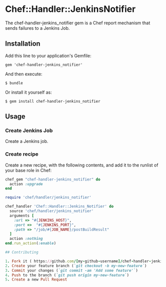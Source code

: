 # Chef::Handler::JenkinsNotifier

The chef-handler-jenkins_notifier gem is a Chef report mechanism that sends
failures to a Jenkins Job.

## Installation

Add this line to your application's Gemfile:

    gem 'chef-handler-jenkins_notifier'

And then execute:

    $ bundle

Or install it yourself as:

    $ gem install chef-handler-jenkins_notifier

## Usage

### Create Jenkins Job

Create a Jenkins job.

### Create recipe

Create a new recipe, with the following contents, and add it to the runlist of your base role in Chef:

```ruby
chef_gem "chef-handler-jenkins_notifier" do
  action :upgrade
end

require 'chef/handler/jenkins_notifier'

chef_handler 'Chef::Handler::Jenkins_Notifier' do
  source 'chef/handler/jenkins_notifier'
  arguments [
    :url => "#{JENKINS_HOST}",
    :port =>  "#{JENKINS_PORT}",
    :path => "/job/#{JOB_NAME}/postBuildResult"
  ]
  action :nothing
end.run_action(:enable)

## Contributing

1. Fork it ( https://github.com/[my-github-username]/chef-handler-jenkins_notifier/fork )
2. Create your feature branch (`git checkout -b my-new-feature`)
3. Commit your changes (`git commit -am 'Add some feature'`)
4. Push to the branch (`git push origin my-new-feature`)
5. Create a new Pull Request
